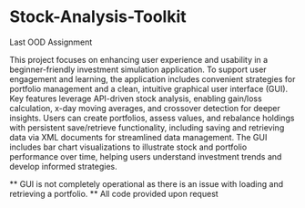 # Stock-Analysis-Toolkit
Last OOD Assignment

This project focuses on enhancing user experience and usability in a beginner-friendly investment simulation application. To support user engagement and learning, the application includes convenient strategies for portfolio management and a clean, intuitive graphical user interface (GUI). Key features leverage API-driven stock analysis, enabling gain/loss calculation, x-day moving averages, and crossover detection for deeper insights. Users can create portfolios, assess values, and rebalance holdings with persistent save/retrieve functionality, including saving and retrieving data via XML documents for streamlined data management. The GUI includes bar chart visualizations to illustrate stock and portfolio performance over time, helping users understand investment trends and develop informed strategies.

** GUI is not completely operational as there is an issue with loading and retrieving a portfolio. **
All code provided upon request
